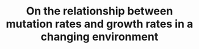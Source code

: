 ---
id_key: d017
categories: GT
tags:
- evolution
authors:
- Ben-Porath, Elchanan
- Dekel, Eddie
- Rustichini, Aldo
title: On the relationship between mutation rates and growth rates in a changing environment
journal: Games and Economic Behavior
vol: 5
num: 4
pages: 576-603
year: 1993
pub: Elsevier
pdf: mutation-and-growth-rates-rhanging-enviro.pdf
permalink: "/papers/d017.txt"
layout: bib
---